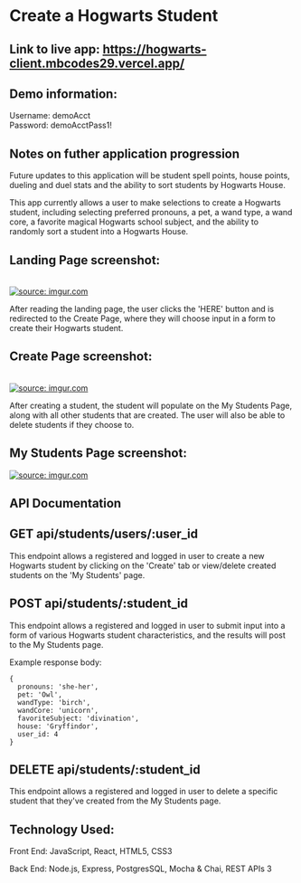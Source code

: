 # Create a Hogwarts Student

## Link to live app: https://hogwarts-client.mbcodes29.vercel.app/

## Demo information:
Username: demoAcct
</br>
Password: demoAcctPass1!

## Notes on futher application progression

Future updates to this application will be student spell points, house points,  dueling and duel stats and the ability to sort students by Hogwarts House.

This app currently allows a user to make selections to create a Hogwarts student, including selecting preferred pronouns, a pet, a wand type, a wand core, a favorite magical Hogwarts school subject, and the ability to randomly sort a student into a Hogwarts House. 

## Landing Page screenshot:
</br>
<a href="https://imgur.com/zwVzPvn"><img src="https://i.imgur.com/zwVzPvn.png" title="source: imgur.com" /></a>

After reading the landing page, the user clicks the 'HERE' button and is redirected to the Create Page, where they will choose input in a form to create their Hogwarts student. 

## Create Page screenshot:
</br>
<a href="https://imgur.com/JotmVt7"><img src="https://i.imgur.com/JotmVt7.png" title="source: imgur.com" /></a>

After creating a student, the student will populate on the My Students Page, along with all other students that are created. The user will also be able to delete students if they choose to. 


## My Students Page screenshot:
<a href="https://imgur.com/WGugjBT"><img src="https://i.imgur.com/WGugjBT.png" title="source: imgur.com" /></a>

## API Documentation


## GET api/students/users/:user_id

This endpoint allows a registered and logged in user to create a new Hogwarts student by clicking on the 'Create' tab or view/delete created students on the 'My Students' page.


## POST api/students/:student_id

This endpoint allows a registered and logged in user to submit input into a form of various Hogwarts student characteristics, and the results will post to the My Students page.

Example response body:

```
{
  pronouns: 'she-her',
  pet: 'Owl',
  wandType: 'birch',
  wandCore: 'unicorn',
  favoriteSubject: 'divination',
  house: 'Gryffindor',
  user_id: 4
}
```

## DELETE api/students/:student_id

This endpoint allows a registered and logged in user to delete a specific student that they've created from the My Students page.





## Technology Used:

Front End: JavaScript, React, HTML5, CSS3

Back End: Node.js, Express, PostgresSQL, Mocha & Chai, REST APIs 3